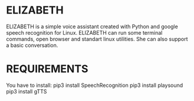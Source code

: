# ELIZABETH
ELIZABETH is a simple voice assistant created with Python and google speech recognition for Linux.
ELIZABETH can run some terminal commands, open browser and standart linux utilities. She can also support a basic conversation.

# REQUIREMENTS
You have to install:
pip3 install SpeechRecognition
pip3 install playsound
pip3 install gTTS 

